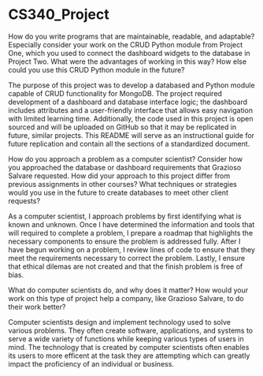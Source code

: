 # CS340_Project

How do you write programs that are maintainable, readable, and adaptable? Especially consider your work on the CRUD Python module from Project One, which you used to connect the dashboard widgets to the database in Project Two. What were the advantages of working in this way? How else could you use this CRUD Python module in the future?

The purpose of this project was to develop a databased and Python module capable of CRUD functionality for MongoDB. The project required development of a dashboard and database interface logic; the dashboard includes attributes and a user-friendly interface that allows easy navigation with limited learning time. Additionally, the code used in this project is open sourced and will be uploaded on GitHub so that it may be replicated in future, similar projects. This README will serve as an instructional guide for future replication and contain all the sections of a standardized document.

How do you approach a problem as a computer scientist? Consider how you approached the database or dashboard requirements that Grazioso Salvare requested. How did your approach to this project differ from previous assignments in other courses? What techniques or strategies would you use in the future to create databases to meet other client requests?

As a computer scientist, I approach problems by first identifying what is known and unknown. Once I have determined the information and tools that will required to complete a problem, I prepare a roadmap that highlights the necessary components to ensure the problem is addressed fully. After I have begun working on a problem, I review lines of code to ensure that they meet the requirements necessary to correct the problem. Lastly, I ensure that ethical dilemas are not created and that the finish problem is free of bias.

What do computer scientists do, and why does it matter? How would your work on this type of project help a company, like Grazioso Salvare, to do their work better?

Computer scientists design and implement technology used to solve various problems. They often create software, applications, and systems to serve a wide variety of functions while keeping various types of users in mind. The technology that is created by computer scientists often enables its users to more efficent at the task they are attempting which can greatly impact the proficiency of an individual or business.
